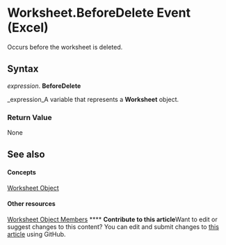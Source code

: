 
# Worksheet.BeforeDelete Event (Excel)

Occurs before the worksheet is deleted.


## Syntax

 _expression_. **BeforeDelete**

 _expression_A variable that represents a  **Worksheet** object.


### Return Value

None


## See also


#### Concepts


 [Worksheet Object](182b705e-854a-81cc-a4b0-59b942de55ae.md)
#### Other resources


 [Worksheet Object Members](f8c1afea-1a1c-f5e4-37e3-52c434c8c157.md)
****   **Contribute to this article**Want to edit or suggest changes to this content? You can edit and submit changes to  [this article](https://github.com/jhershey00/VBA_Excel_Test/OpenXMLCon/articles/19ea840c-8156-4d9b-8e82-00a687dbc2dc.md) using GitHub.

